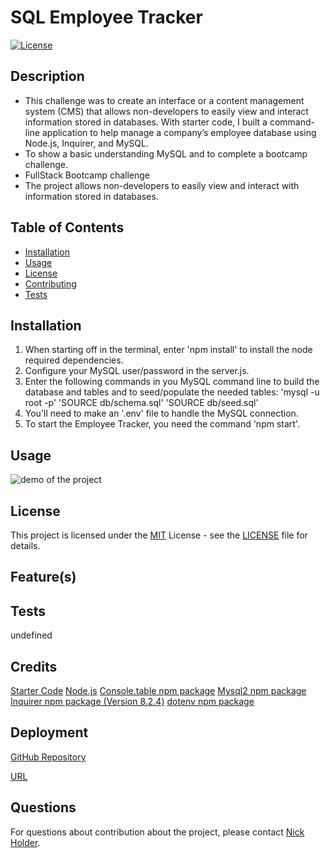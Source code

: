 # SQL Employee Tracker
  
  [![License](https://img.shields.io/badge/License-MIT-brightgreen.svg)](https://opensource.org/licenses/MIT)
  
  ## Description
  - This challenge was to create an interface or a content management system (CMS) that allows non-developers to easily view and interact information stored in databases. With starter code, I built a command-line application to help manage a company’s employee database using Node.js, Inquirer, and MySQL.
  - To show a basic understanding MySQL and to complete a bootcamp challenge.
  - FullStack Bootcamp challenge
  - The project allows non-developers to easily view and interact with information stored in databases.
  
  
  ## Table of Contents
  - [Installation](#installation)
  - [Usage](#usage)
  - [License](#license)
  - [Contributing](#contributing)
  - [Tests](#tests)
  
  
  ## Installation
  1. When starting off in the terminal, enter 'npm install' to install the node required dependencies. 
  2. Configure your MySQL user/password in the server.js. 
  3. Enter the following commands in you MySQL command line to build the database and tables and to seed/populate the needed tables:
  'mysql -u root -p'
  'SOURCE  db/schema.sql'
  'SOURCE db/seed.sql' 
  4. You'll need to make an '.env' file to handle the MySQL connection. 
  5. To start the Employee Tracker, you need the command 'npm start'.
  
  ## Usage
  ![demo of the project]()
  
  
  ## License
  
  This project is licensed under the [MIT](https://opensource.org/licenses/MIT) License - see the [LICENSE](LICENSE) file for details.
  
  ## Feature(s)
  
  
  ## Tests
  undefined
  
  ## Credits
  [Starter Code](https://github.com/jscobie/EmployeeTracker/blob/main/server.js)
  [Node.js](https://nodejs.org/en/ )
  [Console.table npm package](https://www.npmjs.com/package/console.table)
  [Mysql2 npm package](https://www.npmjs.com/package/mysql2)
  [Inquirer npm package (Version 8.2.4)](https://www.npmjs.com/package/inquirer/v/8.2.4)
  [dotenv npm package](https://www.npmjs.com/package/dotenv)

  
  ## Deployment
  [GitHub Repository](https://github.com/nickholder6425/SQL-Employee-Tracker)

  [URL]()
  
  ## Questions
  For questions about contribution about the project, please contact [Nick Holder](mailto:ngholder@hotmail.com).